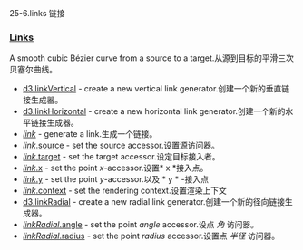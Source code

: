 25-6.links 链接

### [](https://github.com/d3/d3/blob/main/API.md#links)[Links](https://github.com/d3/d3-shape/blob/v3.0.1/README.md#links)

A smooth cubic Bézier curve from a source to a target.从源到目标的平滑三次贝塞尔曲线。

-   [d3.linkVertical](https://github.com/d3/d3-shape/blob/v3.0.1/README.md#linkVertical) - create a new vertical link generator.创建一个新的垂直链接生成器。
-   [d3.linkHorizontal](https://github.com/d3/d3-shape/blob/v3.0.1/README.md#linkHorizontal) - create a new horizontal link generator.创建一个新的水平链接生成器。
-   [*link*](https://github.com/d3/d3-shape/blob/v3.0.1/README.md#_link) - generate a link.生成一个链接。
-   [*link*.source](https://github.com/d3/d3-shape/blob/v3.0.1/README.md#link_source) - set the source accessor.设置源访问器。
-   [*link*.target](https://github.com/d3/d3-shape/blob/v3.0.1/README.md#link_target) - set the target accessor.设定目标接入者。
-   [*link*.x](https://github.com/d3/d3-shape/blob/v3.0.1/README.md#link_x) - set the point *x*-accessor.设置* x *接入点。
-   [*link*.y](https://github.com/d3/d3-shape/blob/v3.0.1/README.md#link_y) - set the point *y*-accessor.以及  * y * -接入点
-   [*link*.context](https://github.com/d3/d3-shape/blob/v3.0.1/README.md#link_context) - set the rendering context.设置渲染上下文
-   [d3.linkRadial](https://github.com/d3/d3-shape/blob/v3.0.1/README.md#linkRadial) - create a new radial link generator.创建一个新的径向链接生成器。
-   [*linkRadial*.angle](https://github.com/d3/d3-shape/blob/v3.0.1/README.md#linkRadial_angle) - set the point *angle* accessor.设点  *角*  访问器。
-   [*linkRadial*.radius](https://github.com/d3/d3-shape/blob/v3.0.1/README.md#linkRadial_radius) - set the point *radius* accessor.设置点  *半径*  访问器。